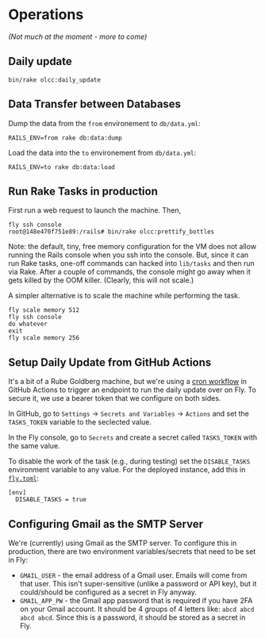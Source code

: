 # Operations

_(Not much at the moment - more to come)_

## Daily update

```
bin/rake olcc:daily_update
```

## Data Transfer between Databases

Dump the data from the `from` environement to `db/data.yml`:
```
RAILS_ENV=from rake db:data:dump
```

Load the data into the `to` environement from `db/data.yml`:
```
RAILS_ENV=to rake db:data:load
```

## Run Rake Tasks in production

First run a web request to launch the machine. Then,
```
fly ssh console
root@148e470f751e89:/rails# bin/rake olcc:prettify_bottles
```

Note: the default, tiny, free memory configuration for the VM does not allow
running the Rails console when you ssh into the console. But, since it can
run Rake tasks, one-off commands can hacked into `lib/tasks` and then run
via Rake.  After a couple of commands, the console might go away when it
gets killed by the OOM killer. (Clearly, this will not scale.)

A simpler alternative is to scale the machine while performing the task.

```
fly scale memory 512
fly ssh console
do whatever
exit
fly scale memory 256
```


## Setup Daily Update from GitHub Actions
It's a bit of a Rube Goldberg machine, but we're using a
[cron workflow](.github/workflows/daily-update.yaml) in
GitHub Actions to trigger an endpoint to run the daily update over on Fly.
To secure it, we use a bearer token that we configure on both sides.

In GitHub, go to `Settings` -> `Secrets and Variables` -> `Actions` and set
the `TASKS_TOKEN` variable to the seclected value.

In the Fly console, go to `Secrets` and create a secret called `TASKS_TOKEN`
with the same value.

To disable the work of the task (e.g., during testing)
set the `DISABLE_TASKS` environment variable to any value.
For the deployed instance, add this in [`fly.toml`](fly.toml):
```
[env]
  DISABLE_TASKS = true
```

## Configuring Gmail as the SMTP Server
We're (currently) using Gmail as the SMTP server. To configure this in
production, there are two environment variables/secrets that need to be set
in Fly:

* `GMAIL_USER` - the email address of a Gmail user. Emails will come from
  that user. This isn't super-sensitive (unlike a password or API key), but
  it could/should be configured as a secret in Fly anyway.
* `GMAIL_APP_PW` - the Gmail app password that is required if you have 2FA on
  your Gmail account. It should be 4 groups of 4 letters like: 
  `abcd abcd abcd abcd`. Since this is a password, it should be stored
  as a secret in Fly.
